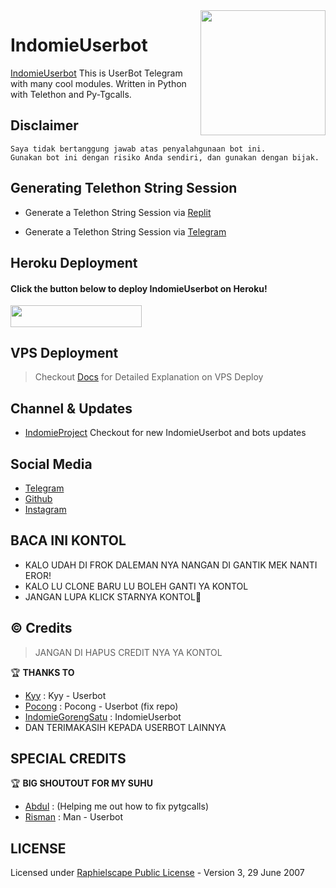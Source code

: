<img src="https://telegra.ph/file/6400d5ad5b7d9fcb1fab0.jpg" align="right" width="200" height="200"/>

# IndomieUserbot

[IndomieUserbot](https://github.com/IndomieGorengSatu/IndomieUserbot) This is UserBot Telegram with many cool modules. Written in Python with Telethon and Py-Tgcalls.


## Disclaimer

```console
Saya tidak bertanggung jawab atas penyalahgunaan bot ini.
Gunakan bot ini dengan risiko Anda sendiri, dan gunakan dengan bijak.
```


## Generating Telethon String Session

- Generate a Telethon String Session via [Replit](https://replit.com/@IndomieGenetik/Telegram-String?lite=1&outputonly=1)

- Generate a Telethon String Session via [Telegram](https://t.me/IndomieStringBot)


## Heroku Deployment

<h4>Click the button below to deploy IndomieUserbot on Heroku!</h4>
<a href="https://dashboard.heroku.com/new?template=https://github.com/IndomieGorengSatu/IndomieDeploy"><img src="https://img.shields.io/badge/Deploy%20To%20Heroku-black?style=flat&logo=heroku" width="210" height="34.45"/></a> 


## VPS Deployment

> Checkout [Docs](https://telegra.ph/DEPLOY-ON-VPS-07-07) for Detailed Explanation on VPS Deploy


## Channel & Updates 

- [IndomieProject](https://t.me/IndomieProject) Checkout for new IndomieUserbot and bots updates


## Social Media 

- [Telegram](https://t.me/IndomieGenetik)
- [Github](https://github.com/IndomieGorengSatu)
- [Instagram](https://instagram.com/w1thmyluv)


## BACA INI KONTOL

*  KALO UDAH DI FROK DALEMAN NYA NANGAN DI GANTIK MEK NANTI EROR!
*  KALO LU CLONE BARU LU BOLEH GANTI YA KONTOL 
*  JANGAN LUPA KLICK STARNYA KONTOL🤗



##  © Credits 
> JANGAN DI HAPUS CREDIT NYA YA KONTOL

🏆 **THANKS TO**
*   [Kyy](https://github.com/muhammadrizky16) :  Kyy - Userbot
*   [Pocong](https://github.com/poocong)      :  Pocong - Userbot (fix repo)
*   [IndomieGorengSatu](https://github.com/IndomieGorengSatu)    :  IndomieUserbot
*   DAN TERIMAKASIH KEPADA USERBOT LAINNYA


## SPECIAL CREDITS 

🏆 **BIG SHOUTOUT FOR MY SUHU**
*   [Abdul](https://github.com/DoellBarr) : (Helping me out how to fix pytgcalls)
*   [Risman](https://github.com/mrismanaziz)  :  Man - Userbot


## LICENSE 
Licensed under [Raphielscape Public License](https://github.com/IndomieGorengSatu/IndomieUserbot/blob/IndomieUserbot/LICENSE) - Version 3, 29 June 2007
